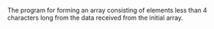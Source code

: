 The program for forming an array consisting of elements less than 4 characters long from the data received from the initial array.
